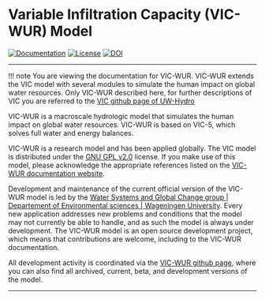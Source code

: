 # Variable Infiltration Capacity (VIC-WUR) Model

[![Documentation](https://readthedocs.org/projects/vicwur/badge/?version=latest)](http://vicwur.readthedocs.org/en/latest/) [![License](https://img.shields.io/badge/license-GPLv2-blue.svg)](https://raw.githubusercontent.com/UW-Hydro/VIC/master/LICENSE.txt) [![DOI](https://zenodo.org/badge/7766/BramDr/VIC.svg)](https://zenodo.org/badge/latestdoi/7766/BramDr/VIC)

----------

!!! note
    You are viewing the documentation for VIC-WUR. VIC-WUR extends the VIC model with several modules to simulate the human impact on global water resources. Only VIC-WUR described here, for further descriptions of VIC you are referred to the [VIC github page of UW-Hydro](https://github.com/UW-Hydro/VIC)
    
VIC-WUR is a macroscale hydrologic model that simulates the human impact on global water resources. VIC-WUR is based on VIC-5, which solves full water and energy balances. 

VIC-WUR is a research model and has been applied globally. The VIC model is distributed under the [GNU GPL v2.0](http://www.gnu.org/licenses/gpl-2.0.html) license. If you make use of this model, please acknowledge the appropriate references listed on the [VIC-WUR documentation website](http://vicwur.readthedocs.org).

Development and maintenance of the current official version of the VIC-WUR model is led by the [Water Systems and Global Change group | Departement of Environmental sciences | Wageningen University](https://www.wur.nl/en/Research-Results/Chair-groups/Environmental-Sciences/Water-Systems-and-Global-Change-Group.htm). Every new application addresses new problems and conditions that the model may not currently be able to handle, and as such the model is always under development. The VIC-WUR model is an open source development project, which means that contributions are welcome, including to the VIC-WUR documentation.

All development activity is coordinated via the [VIC-WUR github page](https://github.com/wur-wsg/VIC), where you can also find all archived, current, beta, and development versions of the model.

-----
